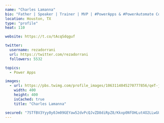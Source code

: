 ```yaml
---
name: "Charles Lamanna"
bio: "Father | Speaker | Trainer | MVP | #PowerApps & #PowerAutomate Community Super User | YouTuber Right-pointing triangle http://youtube.com/c/rezadorrani | Learn - Share - Clockwise rightwards and leftwards open circle arrows"
location: Houston, TX
type: "profile"
heat: 110

website: https://t.co/tAcqSdqguf

twitter:
  username: rezadorrani
  url: https://twitter.com/rezadorrani
  followers: 5532

topics:
  - Power Apps

images:
  - url: https://pbs.twimg.com/profile_images/1063114045270777856/qeT-jpWr_400x400.jpg
    width: 400
    height: 400
    isCached: true
    title: "Charles Lamanna"

secured: "7STfBV3Yyy0y0Jm09GEYaw52dvPcQJvZD8diRpZ8/Kkxp0NfOHLut4O2LLwGUXFHn0CgfcusieJLxcSotckgq1xQlw16uJHIQ4aLlh1XBA2ZfprJ1IjHnV5+1kWsiHQx4a3E4HDSMIf84x2hThIIagPjOvyHEBsA8QWdOidhhhwuLdZ6nTMqRkFeI05Z3mbChcz+sO4op0asAoWd0hwtmYE5IAk982+QSJ0ENeCXkaKTwWLSOJ2ph0gERu5wkwhW8ZHD27iAYaSWf9xe/07IhfkhvN8YS6+CKXeD+l+iKDK7MWSOQjH9T2Id+/QAGobXOfaE41C+jlurY3uRQclKo1l+l+JfLCpryGSLWGh0dEH0GooEi07DkZxHvld8ao9D3Nfo9bnNiZ9pdScbak3z1SSnE0SI7U92MdzU4CTCMFM=;cAM6F2vZSv8WOpb0h4Z25w=="
---
```


